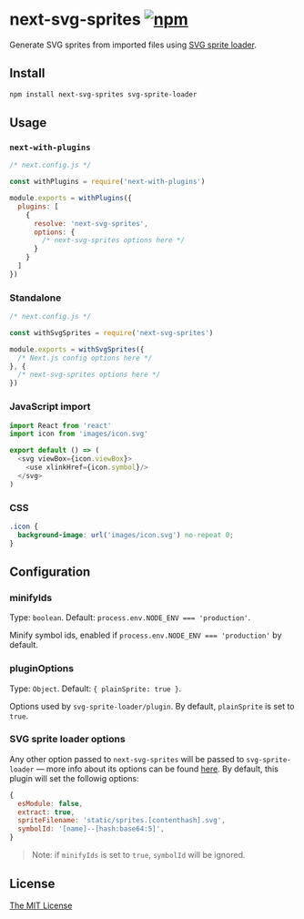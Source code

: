 # next-svg-sprites [![npm][1]][2]

Generate SVG sprites from imported files using [SVG sprite loader][3].

## Install

```sh
npm install next-svg-sprites svg-sprite-loader
```

## Usage

### `next-with-plugins`

```js
/* next.config.js */

const withPlugins = require('next-with-plugins')

module.exports = withPlugins({
  plugins: [
    {
      resolve: 'next-svg-sprites',
      options: {
        /* next-svg-sprites options here */
      }
    }
  ]
})
```

### Standalone

```js
/* next.config.js */

const withSvgSprites = require('next-svg-sprites')

module.exports = withSvgSprites({
  /* Next.js config options here */
}, {
  /* next-svg-sprites options here */
})
```

### JavaScript import

```js
import React from 'react'
import icon from 'images/icon.svg'

export default () => (
  <svg viewBox={icon.viewBox}>
    <use xlinkHref={icon.symbol}/>
  </svg>
)
```

### CSS

```css
.icon {
  background-image: url('images/icon.svg') no-repeat 0;
}
```

## Configuration

### minifyIds

Type: `boolean`. Default: `process.env.NODE_ENV === 'production'`.

Minify symbol ids, enabled if `process.env.NODE_ENV === 'production'` by
default.

### pluginOptions

Type: `Object`. Default: `{ plainSprite: true }`.

Options used by `svg-sprite-loader/plugin`. By default, `plainSprite` is set to
`true`.

### SVG sprite loader options

Any other option passed to `next-svg-sprites` will be passed to
`svg-sprite-loader` — more info about its options can be found [here][4]. By
default, this plugin will set the followig options:

```js
{
  esModule: false,
  extract: true,
  spriteFilename: 'static/sprites.[contenthash].svg',
  symbolId: '[name]--[hash:base64:5]',
}
```

> Note: if `minifyIds` is set to `true`, `symbolId` will be ignored.

## License

[The MIT License][license]

[1]: https://img.shields.io/npm/v/next-svg-sprites
[2]: https://www.npmjs.com/package/next-svg-sprites
[3]: https://github.com/JetBrains/svg-sprite-loader
[4]: https://github.com/JetBrains/svg-sprite-loader#configuration
[license]: ./LICENSE
